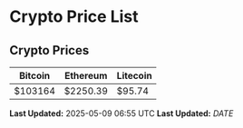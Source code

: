 # Crypto Price List

## Crypto Prices
| Bitcoin | Ethereum | Litecoin |
| ------- | -------- | -------- |
| $103164 | $2250.39 | $95.74 |
**Last Updated:** 2025-05-09 06:55 UTC
**Last Updated:** $DATE$
